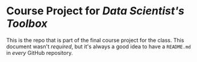 # Course Project for _Data Scientist's Toolbox_

This is the repo that is part of the final course project for the class. This
document wasn't _required_, but it's always a good idea to have a `README.md`
in _every_ GitHub repository.